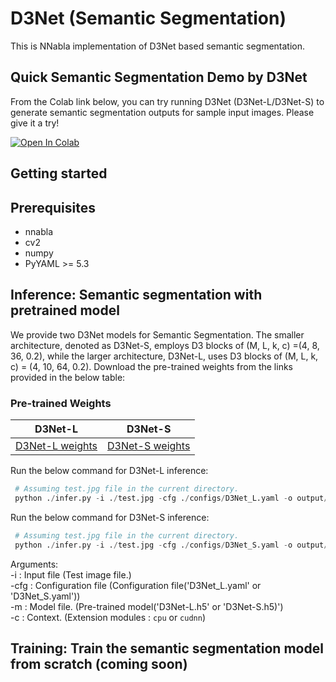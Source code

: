 # D3Net (Semantic Segmentation)
This is NNabla implementation of D3Net based semantic segmentation.

## Quick Semantic Segmentation Demo by D3Net

From the Colab link below, you can try running D3Net (D3Net-L/D3Net-S) to generate semantic segmentation outputs for sample input images. Please give it a try!

[![Open In Colab](https://colab.research.google.com/assets/colab-badge.svg)](https://colab.research.google.com/github/sony/ai-research-code/blob/master/d3net/semantic-segmentation/D3Net-Semantic-Segmentation.ipynb)

## Getting started

## Prerequisites
* nnabla 
* cv2
* numpy
* PyYAML >= 5.3

## Inference: Semantic segmentation with pretrained model
We provide two D3Net models for Semantic Segmentation. The smaller architecture, denoted as D3Net-S, employs D3 blocks of (M, L, k, c) =(4, 8, 36, 0.2), while the larger architecture, D3Net-L, uses D3 blocks of (M, L, k, c) = (4, 10, 64, 0.2). Download the pre-trained weights from the links provided in the below table:

### Pre-trained Weights
| D3Net-L | D3Net-S |
|---|---|
|[D3Net-L weights](https://nnabla.org/pretrained-models/ai-research-code/d3net/semantic-segmentation/D3Net-L.h5)|[D3Net-S weights](https://nnabla.org/pretrained-models/ai-research-code/d3net/semantic-segmentation/D3Net-S.h5)|

Run the below command for D3Net-L inference:
```python
 # Assuming test.jpg file in the current directory.
 python ./infer.py -i ./test.jpg -cfg ./configs/D3Net_L.yaml -o output/ -m D3Net-L.h5 -c cudnn
 ```
 
Run the below command for D3Net-S inference:
```python
 # Assuming test.jpg file in the current directory.
 python ./infer.py -i ./test.jpg -cfg ./configs/D3Net_S.yaml -o output/ -m D3Net-S.h5 -c cudnn
 ```
Arguments:  
-i : Input file (Test image file.)  
-cfg : Configuration file (Configuration file('D3Net_L.yaml' or 'D3Net_S.yaml'))  
-m : Model file. (Pre-trained model('D3Net-L.h5' or 'D3Net-S.h5)')  
-c : Context. (Extension modules : `cpu` or `cudnn`)

## Training: Train the semantic segmentation model from scratch (**coming soon**)
